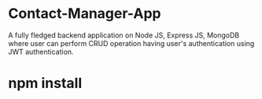 # Contact-Manager-App
A fully fledged backend application on Node JS, Express JS, MongoDB where user can perform CRUD operation having user's authentication using JWT authentication.
# npm install
